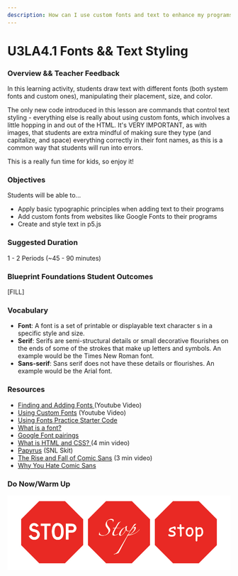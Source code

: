 ```yaml
---
description: How can I use custom fonts and text to enhance my programs?
---
```


# U3LA4.1 Fonts && Text Styling

### Overview && Teacher Feedback

In this learning activity, students draw text with different fonts (both system fonts and custom ones), manipulating their placement, size, and color.

The only new code introduced in this lesson are commands that control text styling - everything else is really about using custom fonts, which involves a little hopping in and out of the HTML. It's VERY IMPORTANT, as with images, that students are extra mindful of making sure they type (and capitalize, and space) everything correctly in their font names, as this is a common way that students will run into errors.&#x20;

This is a really fun time for kids, so enjoy it!

### Objectives

Students will be able to...

* Apply basic typographic principles when adding text to their programs&#x20;
* Add custom fonts from websites like Google Fonts to their programs&#x20;
* Create and style text in p5.js

### Suggested Duration

1 - 2 Periods (\~45 - 90 minutes)

### Blueprint Foundations Student Outcomes

\[FILL]

### Vocabulary

* **Font**: A font is a set of printable or displayable text character s in a specific style and size.&#x20;
* **Serif**: Serifs are semi-structural details or small decorative flourishes on the ends of some of the strokes that make up letters and symbols. An example would be the Times New Roman font.&#x20;
* **Sans-serif**: Sans serif does not have these details or flourishes. An example would be the Arial font.

### Resources

* [Finding and Adding Fonts ](https://youtu.be/JIv8J-CrSoA)(Youtube Video)
* [Using Custom Fonts](https://youtu.be/4B21lABmmKU) (Youtube Video)
* [Using Fonts Practice Starter Code](https://editor.p5js.org/cmorgantywls/sketches/TSVIWvEX2)
* [What is a font?](https://whatis.techtarget.com/definition/font)&#x20;
* [Google Font pairings ](https://fontpair.co)
* [What is HTML and CSS? ](https://drive.google.com/open?id=13Git94LR3TgbAf1jQ3AHdOXCXjOqLSIU)(4 min video)&#x20;
* [Papyrus](https://drive.google.com/open?id=0BzEvNJib39cVdmc3SXpoQVBxOFE) (SNL Skit)&#x20;
* [The Rise and Fall of Comic Sans](https://www.greatbigstory.com/stories/the-rise-and-fall-of-comic-sans) (3 min video)&#x20;
* [Why You Hate Comic Sans](https://drive.google.com/open?id=1jNppnkxxvwwXEWqCSsW5RNoBYLh0BD6G)

### Do Now/Warm Up

![Three stop signs each with STOP in a different font.](../.gitbook/assets/fontSign.jpeg)

